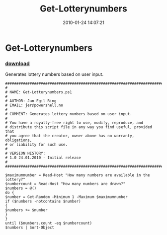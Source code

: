 ﻿---
pid:            1605
parent:         0
children:       
poster:         Jan Egil Ring
title:          Get-Lotterynumbers
date:           2010-01-24 14:07:21
description:    Generates lottery numbers based on user input.
format:         posh
---

# Get-Lotterynumbers

### [download](1605.ps1)  

Generates lottery numbers based on user input.

```posh
###########################################################################
#
# NAME: Get-Lotterynumbers.ps1
#
# AUTHOR: Jan Egil Ring
# EMAIL: jer@powershell.no
#
# COMMENT: Generates lottery numbers based on user input.
#
# You have a royalty-free right to use, modify, reproduce, and
# distribute this script file in any way you find useful, provided that
# you agree that the creator, owner above has no warranty, obligations,
# or liability for such use.
#
# VERSION HISTORY:
# 1.0 24.01.2010 - Initial release
#
###########################################################################

$maximumnumber = Read-Host "How many numbers are available in the lottery?"
$numbercount = Read-Host "How many numbers are drawn?"
$numbers = @()
do {
$number = Get-Random -Minimum 1 -Maximum $maximumnumber
if ($numbers -notcontains $number)
{
$numbers += $number
}
}
until ($numbers.count -eq $numbercount)
$numbers | Sort-Object
```
